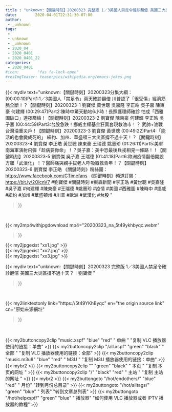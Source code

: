 ```yaml
---
title : "unknown:【關鍵時刻】20200323 完整版 1／3美國人禁足令確診翻倍 美國三大災區撐不過十天？｜劉寶傑 "
date:        2020-04-01T22:31:30-07:00
author:
 - _unknown
tags:
 - 
 - unknown
 - _unknown
 - 2020_04
 - 2020_0401
 - 2020_0401_22
categories:
 - 2020_0401
#icon:        "fas fa-lock-open"
#resImgTeaser: teaserpics/wikipedia.org/emacs-jokes.png
---
```







{{< mydiv text="unknown:【關鍵時刻】20200323分集大綱：  (00:00:10)Part1:1／3美國人「禁足令」兩天確診翻倍 川普認了「很受傷」經濟筋脈全斷！？【關鍵時刻】20200323-1 劉寶傑 黃世聰 吳嘉隆 李正皓 吳子嘉 陳東豪 何建輝  (00:29:47)Part2:陳時中驚天動地6小時！長照護理師確診 怕成「西雅圖破口」連夜篩檢！【關鍵時刻】20200323-2 劉寶傑 陳東豪 何建輝 李正皓 吳子嘉  (00:44:59)Part3:台股急跌！挪威主權基金狂賣套現救油市！？ 武肺+油戰台灣淪重災戶！【關鍵時刻】20200323-3 劉寶傑 黃世聰  (00:49:22)Part4:「能活的也會變成死的」 紐約、加州、華盛頓三大災區撐不過十天！？【關鍵時刻】20200323-4 劉寶傑 李正皓 黃世聰 陳東豪 王瑞德 姚惠珍  (01:26:11)Part5:美軍南海軍演射飛彈「趁病要你命」！？吳子嘉：美中恐最後兵戎相見一條路！！【關鍵時刻】20200323-5 劉寶傑 吳子嘉 王瑞德  (01:41:18)Part6:歐洲疫情翻倍開設方艙「武漢化」！？醫師痛哭親手拔老人呼吸器救青年！？【關鍵時刻】20200323-6 劉寶傑 李正皓  《關鍵時刻》粉絲團：https://www.facebook.com/CTimefans 《關鍵時刻》頻道訂閱：https://bit.ly/2OlcnV7  #劉寶傑 #關鍵時刻 #東森新聞 #李正皓 #黃世聰 #吳嘉隆 #吳子嘉 #何建輝 #陳東豪 #王瑞德 #姚惠珍 #疫情 #美國 #西雅圖  #陳時中 #挪威 #紐約 #加州 #華盛頓州 #川普 #歐洲 #武漢化 #台股 "
>}}
<br>


{{< my2mp4withjpgdownload mp4="20200323_na_5t49ykhbyqc.webm"
>}}

{{< my2jpgexist "xx1.jpg" >}}<br>
{{< my2jpgexist "xx2.jpg" >}}<br>
{{< my2jpgexist "xx3.jpg" >}}<br>



{{< mydiv text="unknown:【關鍵時刻】20200323 完整版 1／3美國人禁足令確診翻倍 美國三大災區撐不過十天？｜劉寶傑 "
>}}
<br>

{{< my2linktextonly link="https://5t49YKhByqc"
en="the origin source link" cn="原始來源網址"
>}}


<br>


{{< my2buttoncopy2clip "music.xspf"        "blue"   "red"    " 单曲 "  "复制 VLC 播放器使用的链接：单曲" >}} {{< my2buttoncopy2clip "/all.xspf"         "green"  "black"  " 全部 "  "复制 VLC 播放器使用的链接：全部" >}} {{< my2buttoncopy2clip "music.m3u8"        "blue"   "red"    " M3U  "    "复制 M3U 播放器使用的链接：单曲" >}} {{< mybr2 >}} {{< my2buttoncopy2clip ""                  "green"  "black"  " 本页 "    "复制 本页的网址 " >}} {{< my2buttoncopy2clip "/"                 "black"  "red"    " 主站 "    "复制 主站的网址 " >}} {{< mybr2 >}} {{< my2buttongoto      "/hot/endothers/"   "blue"   "red"    " 月份"   "转到月份总目录" >}} {{< my2buttongoto      "/hot/alltags/"     "green"  "blue"   " 列表"   "转到文章总列表" >}} {{< my2buttongoto      "/hot/helpxspf/"    "green"  "blue"   " 播放器" "如何使用 VLC 播放器或者 IPTV 播放器的教程" >}} 
